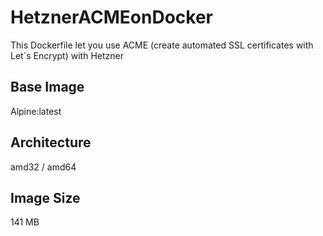 # HetznerACMEonDocker

This Dockerfile let you use ACME (create automated SSL certificates with Let`s Encrypt) with Hetzner

## Base Image
Alpine:latest

## Architecture
amd32 / amd64

## Image Size
141 MB

